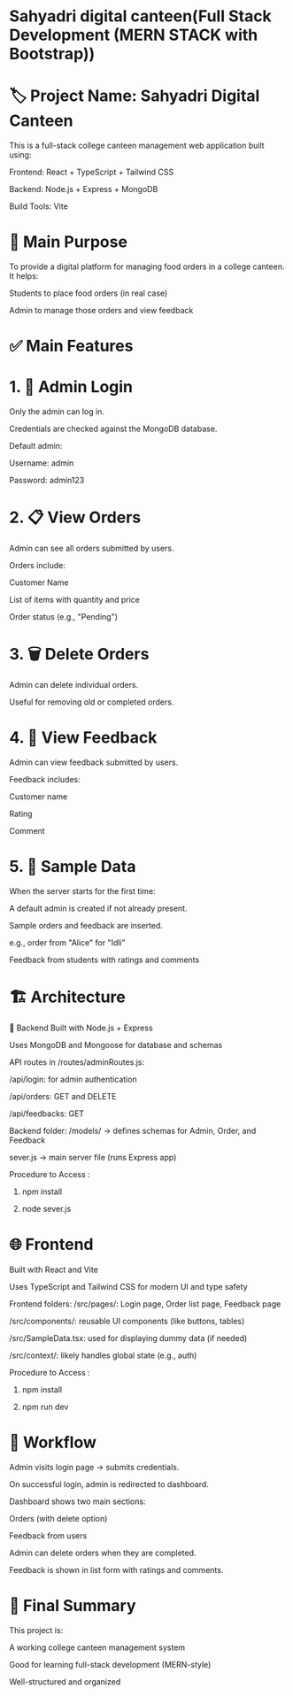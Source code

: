 # Sahyadri digital canteen(Full Stack Development (MERN STACK with Bootstrap))

# 🏷️ Project Name: Sahyadri Digital Canteen
This is a full-stack college canteen management web application built using:

Frontend: React + TypeScript + Tailwind CSS

Backend: Node.js + Express + MongoDB

Build Tools: Vite

# 🎯 Main Purpose
To provide a digital platform for managing food orders in a college canteen. It helps:

Students to place food orders (in real case)

Admin to manage those orders and view feedback

# ✅ Main Features
# 1. 🔐 Admin Login
Only the admin can log in.

Credentials are checked against the MongoDB database.

Default admin:

Username: admin

Password: admin123

# 2. 📋 View Orders
Admin can see all orders submitted by users.

Orders include:

Customer Name

List of items with quantity and price

Order status (e.g., "Pending")

# 3. 🗑️ Delete Orders
Admin can delete individual orders.

Useful for removing old or completed orders.

# 4. 💬 View Feedback
Admin can view feedback submitted by users.

Feedback includes:

Customer name

Rating

Comment

# 5. 🧪 Sample Data
When the server starts for the first time:

A default admin is created if not already present.

Sample orders and feedback are inserted.

e.g., order from "Alice" for "Idli"

Feedback from students with ratings and comments

# 🏗️ Architecture
🔧 Backend
Built with Node.js + Express

Uses MongoDB and Mongoose for database and schemas

API routes in /routes/adminRoutes.js:

/api/login: for admin authentication

/api/orders: GET and DELETE

/api/feedbacks: GET

Backend folder:
/models/ → defines schemas for Admin, Order, and Feedback

sever.js → main server file (runs Express app)

Procedure to Access :

1. npm install

2. node sever.js

# 🌐 Frontend
Built with React and Vite

Uses TypeScript and Tailwind CSS for modern UI and type safety

Frontend folders:
/src/pages/: Login page, Order list page, Feedback page

/src/components/: reusable UI components (like buttons, tables)

/src/SampleData.tsx: used for displaying dummy data (if needed)

/src/context/: likely handles global state (e.g., auth)

Procedure to Access :

1. npm install

2. npm run dev
   
# 🔁 Workflow
Admin visits login page → submits credentials.

On successful login, admin is redirected to dashboard.

Dashboard shows two main sections:

Orders (with delete option)

Feedback from users

Admin can delete orders when they are completed.

Feedback is shown in list form with ratings and comments.

# 📌 Final Summary
This project is:

A working college canteen management system

Good for learning full-stack development (MERN-style)

Well-structured and organized
